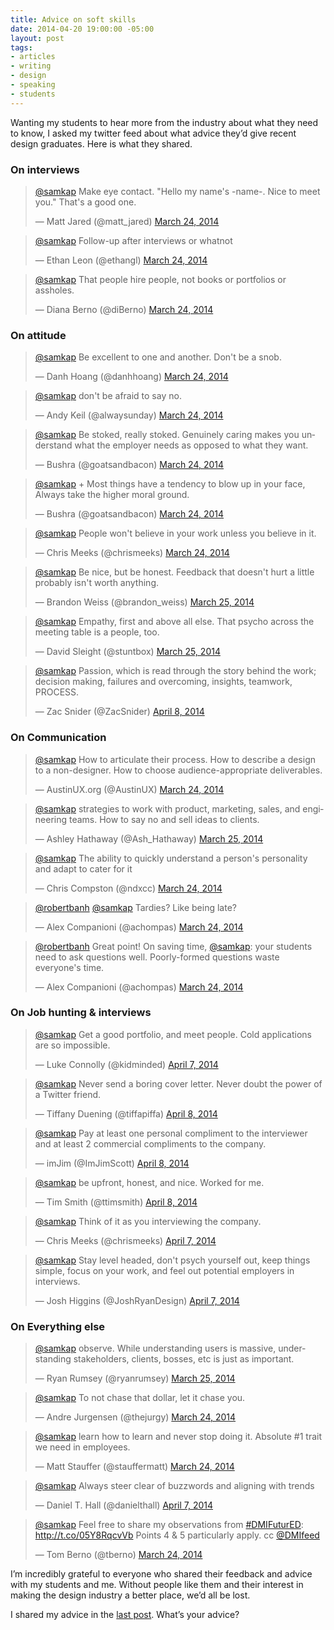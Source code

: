 ```yaml
---
title: Advice on soft skills
date: 2014-04-20 19:00:00 -05:00
layout: post
tags:
- articles
- writing
- design
- speaking
- students
---
```


Wanting my students to hear more from the industry about what they need to know, I asked my twitter feed about what advice they’d give recent design graduates. Here is what they shared.

### On interviews
<blockquote class="twitter-tweet" data-conversation="none" lang="en"><p><a href="https://twitter.com/samkap">@samkap</a> Make eye contact. &quot;Hello my name&#39;s -name-. Nice to meet you.&quot; &#10;&#10;That&#39;s a good one.</p>&mdash; Matt Jared (@matt_jared) <a href="https://twitter.com/matt_jared/statuses/448201953030316032">March 24, 2014</a></blockquote> <blockquote class="twitter-tweet" data-conversation="none" lang="en"><p><a href="https://twitter.com/samkap">@samkap</a> Follow-up after interviews or whatnot</p>&mdash; Ethan Leon (@ethangl) <a href="https://twitter.com/ethangl/statuses/448203011731374080">March 24, 2014</a></blockquote> <blockquote class="twitter-tweet" data-conversation="none" lang="en"><p><a href="https://twitter.com/samkap">@samkap</a> That people hire people, not books or portfolios or assholes.</p>&mdash; Diana Berno (@diBerno) <a href="https://twitter.com/diBerno/statuses/448205513549836288">March 24, 2014</a></blockquote>


### On attitude
<blockquote class="twitter-tweet" data-conversation="none" lang="en"><p><a href="https://twitter.com/samkap">@samkap</a> Be excellent to one and another. Don&#39;t be a snob.</p>&mdash; Danh Hoang (@danhhoang) <a href="https://twitter.com/danhhoang/statuses/448204310065582080">March 24, 2014</a></blockquote><blockquote class="twitter-tweet" data-conversation="none" lang="en"><p><a href="https://twitter.com/samkap">@samkap</a> don&#39;t be afraid to say no.</p>&mdash; Andy Keil (@alwaysunday) <a href="https://twitter.com/alwaysunday/statuses/448203053418565632">March 24, 2014</a></blockquote><blockquote class="twitter-tweet" data-conversation="none" lang="en"><p><a href="https://twitter.com/samkap">@samkap</a> Be stoked, really stoked. Genuinely caring makes you understand what the employer needs as opposed to what they want.</p>&mdash; Bushra (@goatsandbacon) <a href="https://twitter.com/goatsandbacon/statuses/448203778156531712">March 24, 2014</a></blockquote><blockquote class="twitter-tweet" data-conversation="none" lang="en"><p><a href="https://twitter.com/samkap">@samkap</a> + Most things have a tendency to blow up in your face, Always take the higher moral ground.</p>&mdash; Bushra (@goatsandbacon) <a href="https://twitter.com/goatsandbacon/statuses/448204030955642880">March 24, 2014</a></blockquote><blockquote class="twitter-tweet" data-conversation="none" lang="en"><p><a href="https://twitter.com/samkap">@samkap</a> People won&#39;t believe in your work unless you believe in it.</p>&mdash; Chris Meeks (@chrismeeks) <a href="https://twitter.com/chrismeeks/statuses/448213970319470592">March 24, 2014</a></blockquote><blockquote class="twitter-tweet" data-conversation="none" lang="en"><p><a href="https://twitter.com/samkap">@samkap</a> Be nice, but be honest. Feedback that doesn&#39;t hurt a little probably isn&#39;t worth anything.</p>&mdash; Brandon Weiss (@brandon_weiss) <a href="https://twitter.com/brandon_weiss/statuses/448314759310348288">March 25, 2014</a></blockquote><blockquote class="twitter-tweet" data-conversation="none" lang="en"><p><a href="https://twitter.com/samkap">@samkap</a> Empathy, first and above all else. That psycho across the meeting table is a people, too.</p>&mdash; David Sleight (@stuntbox) <a href="https://twitter.com/stuntbox/statuses/448283354606370816">March 25, 2014</a></blockquote><blockquote class="twitter-tweet" data-conversation="none" lang="en"><p><a href="https://twitter.com/samkap">@samkap</a> Passion, which is read through the story behind the work; decision making, failures and overcoming, insights, teamwork, PROCESS.</p>&mdash; Zac Snider (@ZacSnider) <a href="https://twitter.com/ZacSnider/statuses/453362290684092416">April 8, 2014</a></blockquote>


### On Communication
<blockquote class="twitter-tweet" data-conversation="none" lang="en"><p><a href="https://twitter.com/samkap">@samkap</a> How to articulate their process. How to describe a design to a non-designer. How to choose audience-appropriate deliverables.</p>&mdash; AustinUX.org (@AustinUX) <a href="https://twitter.com/AustinUX/statuses/448226557073424384">March 24, 2014</a></blockquote><blockquote class="twitter-tweet" data-conversation="none" lang="en"><p><a href="https://twitter.com/samkap">@samkap</a> strategies to work with product, marketing, sales, and engineering teams. How to say no and sell ideas to clients.</p>&mdash; Ashley Hathaway (@Ash_Hathaway) <a href="https://twitter.com/Ash_Hathaway/statuses/448290321391026177">March 25, 2014</a></blockquote><blockquote class="twitter-tweet" data-conversation="none" lang="en"><p><a href="https://twitter.com/samkap">@samkap</a> The ability to quickly understand a person&#39;s personality and adapt to cater for it</p>&mdash; Chris Compston (@ndxcc) <a href="https://twitter.com/ndxcc/statuses/448228207532457984">March 24, 2014</a></blockquote>

<blockquote class="twitter-tweet" lang="en"><p><a href="https://twitter.com/robertbanh">@robertbanh</a> <a href="https://twitter.com/samkap">@samkap</a> Tardies? Like being late?</p>&mdash; Alex Companioni (@achompas) <a href="https://twitter.com/achompas/statuses/448210116580761600">March 24, 2014</a></blockquote>
<script async src="//platform.twitter.com/widgets.js" charset="utf-8"></script><blockquote class="twitter-tweet" lang="en"><p><a href="https://twitter.com/robertbanh">@robertbanh</a> Great point! On saving time, <a href="https://twitter.com/samkap">@samkap</a>: your students need to ask questions well. Poorly-formed questions waste everyone&#39;s time.</p>&mdash; Alex Companioni (@achompas) <a href="https://twitter.com/achompas/statuses/448217077888061440">March 24, 2014</a></blockquote>

### On Job hunting & interviews
<blockquote class="twitter-tweet" data-conversation="none" lang="en"><p><a href="https://twitter.com/samkap">@samkap</a> Get a good portfolio, and meet people. Cold applications are so impossible.</p>&mdash; Luke Connolly (@kidminded) <a href="https://twitter.com/kidminded/statuses/453259135573049344">April 7, 2014</a></blockquote><blockquote class="twitter-tweet" data-conversation="none" lang="en"><p><a href="https://twitter.com/samkap">@samkap</a> Never send a boring cover letter. Never doubt the power of a Twitter friend.</p>&mdash; Tiffany Duening (@tiffapiffa) <a href="https://twitter.com/tiffapiffa/statuses/453396731418263553">April 8, 2014</a></blockquote><blockquote class="twitter-tweet" data-conversation="none" lang="en"><p><a href="https://twitter.com/samkap">@samkap</a> Pay at least one personal compliment to the interviewer and at least 2 commercial compliments to the company.</p>&mdash; imJim (@ImJimScott) <a href="https://twitter.com/ImJimScott/statuses/453401886998409216">April 8, 2014</a></blockquote><blockquote class="twitter-tweet" data-conversation="none" lang="en"><p><a href="https://twitter.com/samkap">@samkap</a> be upfront, honest, and nice. Worked for me.</p>&mdash; Tim Smith (@ttimsmith) <a href="https://twitter.com/ttimsmith/statuses/453396468595191808">April 8, 2014</a></blockquote><blockquote class="twitter-tweet" data-conversation="none" lang="en"><p><a href="https://twitter.com/samkap">@samkap</a> Think of it as you interviewing the company.</p>&mdash; Chris Meeks (@chrismeeks) <a href="https://twitter.com/chrismeeks/statuses/453258951274934272">April 7, 2014</a></blockquote><blockquote class="twitter-tweet" data-conversation="none" lang="en"><p><a href="https://twitter.com/samkap">@samkap</a> Stay level headed, don&#39;t psych yourself out, keep things simple, focus on your work, and feel out potential employers in interviews.</p>&mdash; Josh Higgins (@JoshRyanDesign) <a href="https://twitter.com/JoshRyanDesign/statuses/453243073230045184">April 7, 2014</a></blockquote>


### On Everything else
<blockquote class="twitter-tweet" data-conversation="none" lang="en"><p><a href="https://twitter.com/samkap">@samkap</a> observe. While understanding users is massive, understanding stakeholders, clients, bosses, etc is just as important.</p>&mdash; Ryan Rumsey (@ryanrumsey) <a href="https://twitter.com/ryanrumsey/statuses/448345250025975808">March 25, 2014</a></blockquote><blockquote class="twitter-tweet" data-conversation="none" lang="en"><p><a href="https://twitter.com/samkap">@samkap</a> To not chase that dollar, let it chase you.</p>&mdash; Andre Jurgensen (@thejurgy) <a href="https://twitter.com/thejurgy/statuses/448205060116209664">March 24, 2014</a></blockquote><blockquote class="twitter-tweet" data-conversation="none" lang="en"><p><a href="https://twitter.com/samkap">@samkap</a> learn how to learn and never stop doing it. Absolute #1 trait we need in employees.</p>&mdash; Matt Stauffer (@stauffermatt) <a href="https://twitter.com/stauffermatt/statuses/448233007405867008">March 24, 2014</a></blockquote><blockquote class="twitter-tweet" data-conversation="none" lang="en"><p><a href="https://twitter.com/samkap">@samkap</a> Always steer clear of buzzwords and aligning with trends</p>&mdash; Daniel T. Hall (@danielthall) <a href="https://twitter.com/danielthall/statuses/453265497304215553">April 7, 2014</a></blockquote><blockquote class="twitter-tweet" data-conversation="none" lang="en"><p><a href="https://twitter.com/samkap">@samkap</a> Feel free to share my observations from <a href="https://twitter.com/search?q=%23DMIFuturED&amp;src=hash">#DMIFuturED</a>: <a href="http://t.co/05Y8RqcvVb">http://t.co/05Y8RqcvVb</a> Points 4 &amp; 5 particularly apply. cc <a href="https://twitter.com/DMIfeed">@DMIfeed</a></p>&mdash; Tom Berno (@tberno) <a href="https://twitter.com/tberno/statuses/448208012751028225">March 24, 2014</a></blockquote>


I’m incredibly grateful to everyone who shared their feedback and advice with my students and me. Without people like them and their interest in making the design industry a better place, we’d all be lost.

I shared my advice in the [last post](http://samkapila.com/thoughts/the-hard-truth-about-soft-skills). What’s your advice?

<script src="//platform.twitter.com/widgets.js" charset="utf-8"></script>



